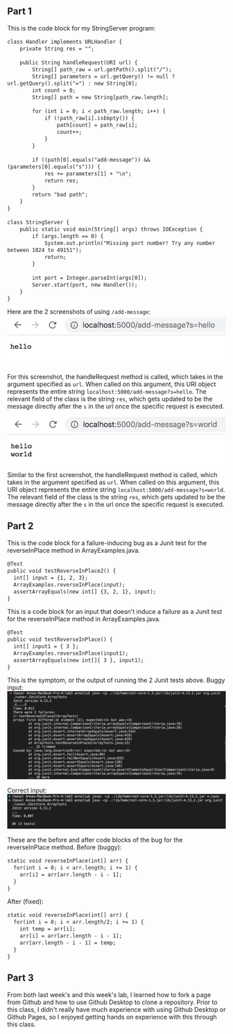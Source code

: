## Part 1
This is the code block for my StringServer program:
```
class Handler implements URLHandler {
    private String res = "";

    public String handleRequest(URI url) {
        String[] path_raw = url.getPath().split("/");
        String[] parameters = url.getQuery() != null ? url.getQuery().split("=") : new String[0];
        int count = 0;
        String[] path = new String[path_raw.length];
        
        for (int i = 0; i < path_raw.length; i++) {
            if (!path_raw[i].isEmpty()) {
                path[count] = path_raw[i];
                count++;
            }
        }

        if ((path[0].equals("add-message")) && (parameters[0].equals("s"))) {            
            res += parameters[1] + "\n";
            return res;
        }
        return "bad path";
    }
}

class StringServer {
    public static void main(String[] args) throws IOException {
        if (args.length == 0) {
            System.out.println("Missing port number! Try any number between 1024 to 49151");
            return;
        }

        int port = Integer.parseInt(args[0]);
        Server.start(port, new Handler());
    }
}
```

Here are the 2 screenshots of using `/add-message`:
![image](add-message_1.png)

For this screenshot, the handleRequest method is called, which takes in the argument specified as `url`. When called on this argument, this URI object represents the entire string `localhost:5000/add-message?s=hello`. The relevant field of the class is the string `res`, which gets updated to be the message directly after the `s` in the url once the specific request is executed.

![image](add-message_2.png)

Similar to the first screenshot, the handleRequest method is called, which takes in the argument specified as `url`. When called on this argument, this URI object represents the entire string `localhost:5000/add-message?s=world`. The relevant field of the class is the string `res`, which gets updated to be the message directly after the `s` in the url once the specific request is executed.


## Part 2
This is the code block for a failure-inducing bug as a Junit test for the reverseInPlace method in ArrayExamples.java.
```
@Test
public void testReverseInPlace2() {
  int[] input = {1, 2, 3};
  ArrayExamples.reverseInPlace(input);
  assertArrayEquals(new int[] {3, 2, 1}, input);
}
```

This is a code block for an input that doesn't induce a failure as a Junit test for the reverseInPlace method in ArrayExamples.java.
```
@Test 
public void testReverseInPlace() {
  int[] input1 = { 3 };
  ArrayExamples.reverseInPlace(input1);
  assertArrayEquals(new int[]{ 3 }, input1);
}
```

This is the symptom, or the output of running the 2 Junit tests above.
Buggy input:
![image](buggy_testReversed.png)

Correct input:
![image](correct_testReversed.png)

These are the before and after code blocks of the bug for the reverseInPlace method.
Before (buggy):
```
static void reverseInPlace(int[] arr) {
  for(int i = 0; i < arr.length; i += 1) {
    arr[i] = arr[arr.length - i - 1];
  }
}
```

After (fixed):
```
static void reverseInPlace(int[] arr) {
  for(int i = 0; i < arr.length/2; i += 1) {
    int temp = arr[i];
    arr[i] = arr[arr.length - i - 1];
    arr[arr.length - i - 1] = temp;
  }
}
```

## Part 3
From both last week's and this week's lab, I learned how to fork a page from Github and how to use Github Desktop to clone a repository. Prior to this class, I didn't really have much experience with using Github Desktop or Github Pages, so I enjoyed getting hands on experience with this through this class.
